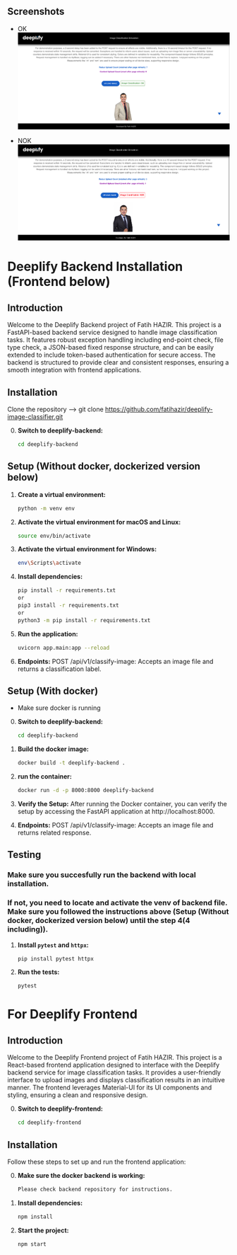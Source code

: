 ## Screenshots

- OK
![OK screenshot](/screenshots/OK.png)

- NOK
![NOK screenshot](/screenshots/NOK.png)

# Deeplify Backend Installation (Frontend below)

## Introduction

Welcome to the Deeplify Backend project of Fatih HAZIR. This project is a FastAPI-based backend service designed to handle image classification tasks. It features robust exception handling including end-point check, file type check, a JSON-based fixed response structure, and can be easily extended to include token-based authentication for secure access. The backend is structured to provide clear and consistent responses, ensuring a smooth integration with frontend applications.

## Installation

Clone the repository --> git clone https://github.com/fatihazir/deeplify-image-classifier.git

0. **Switch to deeplify-backend:**
   ```bash 
   cd deeplify-backend

## Setup (Without docker, dockerized version below)

1. **Create a virtual environment:**
   ```bash
   python -m venv env

2. **Activate the virtual environment for macOS and Linux:**
   ```bash
   source env/bin/activate

3. **Activate the virtual environment for Windows:**
   ```bash
   env\Scripts\activate

4. **Install dependencies:**
   ```bash
   pip install -r requirements.txt
   or
   pip3 install -r requirements.txt
   or
   python3 -m pip install -r requirements.txt

5. **Run the application:**
   ```bash
   uvicorn app.main:app --reload

5. **Endpoints:**
   POST /api/v1/classify-image: Accepts an image file and returns a classification label.


## Setup (With docker)
- Make sure docker is running

0. **Switch to deeplify-backend:**
   ```bash 
   cd deeplify-backend

1. **Build the docker image:**
   ```bash
   docker build -t deeplify-backend .

2. **run the container:**
   ```bash
   docker run -d -p 8000:8000 deeplify-backend

3. **Verify the Setup:**
   After running the Docker container, you can verify the setup by accessing the FastAPI application at http://localhost:8000.


4. **Endpoints:**
   POST /api/v1/classify-image: Accepts an image file and returns related response.


## Testing

### Make sure you succesfully run the backend with local installation.
 
### If not, you need to locate and activate the venv of backend file. Make sure you followed the instructions above (Setup (Without docker, dockerized version below) until the step 4(4 including)).

1. **Install `pytest` and `httpx`:**
   ```bash
   pip install pytest httpx

2. **Run the tests:**
   ```bash
   pytest

# For Deeplify Frontend

## Introduction

Welcome to the Deeplify Frontend project of Fatih HAZIR. This project is a React-based frontend application designed to interface with the Deeplify backend service for image classification tasks. It provides a user-friendly interface to upload images and displays classification results in an intuitive manner. The frontend leverages Material-UI for its UI components and styling, ensuring a clean and responsive design.

0. **Switch to deeplify-frontend:**
   ```bash
   cd deeplify-frontend

## Installation

Follow these steps to set up and run the frontend application:

0. **Make sure the docker backend is working:**
   ```bash
   Please check backend repository for instructions.

1. **Install dependencies:**
   ```bash
   npm install

2. **Start the project:**
   ```bash
   npm start
   
